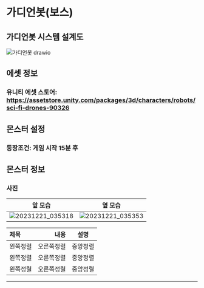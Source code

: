 # 가디언봇(보스)

## 가디언봇 시스템 설계도
![가디언봇 drawio](https://github.com/ACEDIA2567/CityGun/assets/101154683/ad348a56-18ec-41b0-92ae-3ba77d78974a)

## 에셋 정보
### 유니티 에셋 스토어: https://assetstore.unity.com/packages/3d/characters/robots/sci-fi-drones-90326

## 몬스터 설정
### 등장조건: 게임 시작 15분 후


## 몬스터 정보
### 사진
|앞 모습|옆 모습|
|:---:|:---:|
|![20231221_035318](https://github.com/ACEDIA2567/CityGun/assets/101154683/04a13f95-81b9-46a5-bafb-0be8d6fc7fbe)|![20231221_035353](https://github.com/ACEDIA2567/CityGun/assets/101154683/769a1bca-2cf0-4b80-a415-ea045bf2fab0)|

|제목|내용|설명|
|:---|---:|:---:|
|왼쪽정렬|오른쪽정렬|중앙정렬|
|왼쪽정렬|오른쪽정렬|중앙정렬|
|왼쪽정렬|오른쪽정렬|중앙정렬|



<hr>
